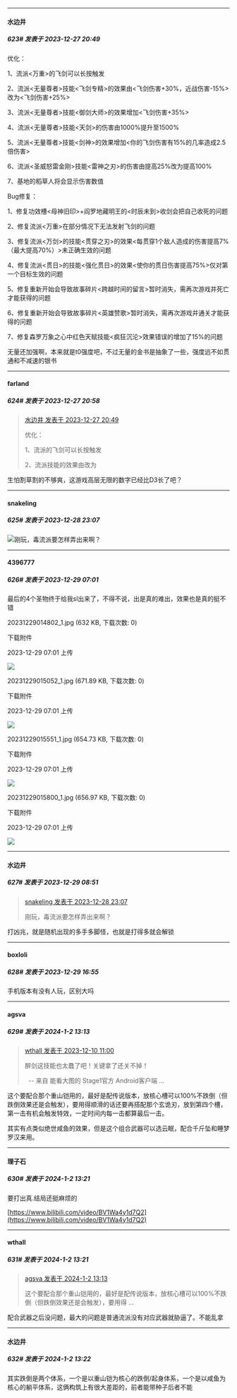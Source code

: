 
*****

####  水边井  
##### 623#       发表于 2023-12-27 20:49

优化：

1、流派&lt;万重&gt;的飞剑可以长按触发

2、流派&lt;无量尊者&gt;技能&lt;飞剑专精&gt;的效果由&lt;飞剑伤害+30%，近战伤害-15%&gt;改为&lt;飞剑伤害+25%&gt;

3、流派&lt;无量尊者&gt;技能&lt;御剑大师&gt;的效果增加&lt;飞剑伤害+35%&gt;

4、流派&lt;无量尊者&gt;技能&lt;天剑&gt;的伤害由1000%提升至1500%

5、流派&lt;无量尊者&gt;技能&lt;剑神&gt;的效果增加&lt;你的飞剑伤害有15%的几率造成2.5倍伤害&gt;

6、流派&lt;圣威怒雷金刚&gt;技能&lt;雷神之刃&gt;的伤害由提高25%改为提高100%

7、基地的稻草人将会显示伤害数值

Bug修复：

1、修复功效槽&lt;母神旧印&gt;+阎罗地藏明王的&lt;时辰未到&gt;收剑会把自己收死的问题

2、修复流派&lt;万重&gt;在部分情况下无法发射飞剑的问题

3、修复流派&lt;万剑&gt;的技能&lt;贯穿之刃&gt;的效果&lt;每贯穿1个敌人造成的伤害提高7%（最大提高70%）&gt;未正确生效的问题

4、修复流派&lt;贯日&gt;的技能&lt;强化贯日&gt;的效果&lt;使你的贯日伤害提高75%&gt;仅对第一个目标生效的问题

5、修复重新开始会导致故事碎片&lt;跨越时间的留言&gt;暂时消失，需再次游戏并死亡才能获得的问题

6、修复重新开始会导致故事碎片&lt;英雄赞歌&gt;暂时消失，需再次游戏并通关才能获得的问题

7、修复森罗万象之心中红色天赋技能&lt;疯狂沉沦&gt;效果错误的增加了15%的问题

无量还加强啊，本来就是t0强度吧，不过无量的金书是抽象了一些，强度远不如贯通和不减速的银书


*****

####  farland  
##### 624#       发表于 2023-12-27 20:58

<blockquote><a href="httphttps://bbs.saraba1st.com/2b/forum.php?mod=redirect&amp;goto=findpost&amp;pid=63459869&amp;ptid=2048260" target="_blank">水边井 发表于 2023-12-27 20:49</a>

优化：

1、流派的飞剑可以长按触发

2、流派技能的效果由改为</blockquote>
生怕割草割的不够爽，这游戏高层无限的数字已经比D3长了吧？


*****

####  snakeling  
##### 625#       发表于 2023-12-28 23:07

<img src="https://static.saraba1st.com/image/smiley/face2017/018.png" referrerpolicy="no-referrer">刚玩，毒流派要怎样弄出来啊？


*****

####  4396777  
##### 626#       发表于 2023-12-29 07:01

最后的4个圣物终于给我sl出来了，不得不说，出是真的难出，效果也是真的挺不错

20231229014802_1.jpg
(632 KB, 下载次数: 0)

下载附件

2023-12-29 07:01 上传

<img src="https://img.saraba1st.com/forum/202312/29/020127nrm7hx93tzizt715.jpg" referrerpolicy="no-referrer">

20231229015052_1.jpg
(671.89 KB, 下载次数: 0)

下载附件

2023-12-29 07:01 上传

<img src="https://img.saraba1st.com/forum/202312/29/020127b020k0z0ppsg202z.jpg" referrerpolicy="no-referrer">

20231229015551_1.jpg
(654.73 KB, 下载次数: 0)

下载附件

2023-12-29 07:01 上传

<img src="https://img.saraba1st.com/forum/202312/29/020127umnf7700ozw00gmd.jpg" referrerpolicy="no-referrer">

20231229015800_1.jpg
(656.97 KB, 下载次数: 0)

下载附件

2023-12-29 07:01 上传

<img src="https://img.saraba1st.com/forum/202312/29/020128zma3600s386k0646.jpg" referrerpolicy="no-referrer">


*****

####  水边井  
##### 627#       发表于 2023-12-29 08:51

<blockquote><a href="httphttps://bbs.saraba1st.com/2b/forum.php?mod=redirect&amp;goto=findpost&amp;pid=63471076&amp;ptid=2048260" target="_blank">snakeling 发表于 2023-12-28 23:07</a>

刚玩，毒流派要怎样弄出来啊？</blockquote>
打凶兆，就是随机出现的多手多脚怪，也就是打得多就会解锁


*****

####  boxloli  
##### 628#       发表于 2023-12-29 16:55

手机版本有没有人玩，区别大吗

*****

####  agsva  
##### 629#       发表于 2024-1-2 13:13

<blockquote><a href="httphttps://bbs.saraba1st.com/2b/forum.php?mod=redirect&amp;goto=findpost&amp;pid=63280214&amp;ptid=2048260" target="_blank">wthall 发表于 2023-12-10 11:00</a>

醉剑这技能也太蠢了吧！关键拿了还关不掉！

  -- 来自 能看大图的 Stage1官方 Android客户端 ...</blockquote>
这个要配合那个重山铠用的，最好是配传说版本，放核心槽可以100%不跌倒（但跌倒效果还是会触发），要用得顺滑的话还要再搭配那个玄诡刃，放到第四个槽，第一击有机会触发特效，一定时间内每一击都算最后一击。

其实有点类似绝世咸鱼的效果，但是这个组合武器可以选云眠，配合千斤坠和睡梦罗汉来用。

*****

####  理子石  
##### 630#       发表于 2024-1-2 13:21

要打出真.结局还挺麻烦的

[https://www.bilibili.com/video/BV1Wa4y1d7Q2](https://www.bilibili.com/video/BV1Wa4y1d7Q2)


*****

####  wthall  
##### 631#       发表于 2024-1-2 13:21

<blockquote><a href="httphttps://bbs.saraba1st.com/2b/forum.php?mod=redirect&amp;goto=findpost&amp;pid=63511636&amp;ptid=2048260" target="_blank">agsva 发表于 2024-1-2 13:13</a>

这个要配合那个重山铠用的，最好是配传说版本，放核心槽可以100%不跌倒（但跌倒效果还是会触发），要用得 ...</blockquote>
配合武器之后没问题，最大的问题是普通流派没有对应武器就胁逼了。不能乱拿

*****

####  水边井  
##### 632#       发表于 2024-1-2 13:22

其实跌倒是两个体系，一个是以重山铠为核心的跌倒/起身体系，一个是以咸鱼为核心的躺平体系，这俩构筑上有很大差距的，前者能带种子后者不能


